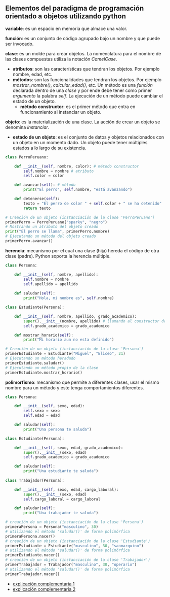 ## Elementos del paradigma de programación orientado a objetos utilizando python

**variable**: es un espacio en memoria que almace una valor.

**función**: es un conjunto de código agrupado bajo un nombre y que puede ser invocado.

**clase**: es un molde para crear objetos. La nomenclatura para el nombre de las clases compuestas utiliza la notación *CamelCase*.
  - **atributos**: son las características que tendran los objetos. Por ejemplo nombre, edad, etc.
  - **métodos**: son las funcionalidades que tendran los objetos. Por ejemplo *mostrar_nombre()*, *calcular_edad()*, etc. Un método es una *función* declarada dentro de una *clase* y por ende debe tener como primer *argumento* la palabra *self*. La ejecución de un método puede cambiar el estado de un objeto.
    - **método constructor**: es el primer método que entra en funcionamiento al instanciar un objeto.

**objeto**: es la materialización de una clase. La acción de crear un objeto se denomina *instanciar*. 
  - **estado de un objeto**: es el conjunto de datos y objetos relacionados con un objeto en un momento dado. Un objeto puede tener múltiples estados a lo largo de su existencia. 

```python
class PerroPeruano:

    def __init__(self, nombre, color): # método constructor 
        self.nombre = nombre # atributo
        self.color = color

    def avanzar(self): # método 
        print("El perro", self.nombre, "está avanzando")

    def detenerse(self):
        texto = "El perro de color " + self.color + " se ha detenido"
        return texto

# Creación de un objeto (instanciación de la clase 'PerroPeruano')
primerPerro = PerroPeruano("sparky", "negro") 
# Mostrando un atributo del objeto creado
print("El perro se llama", primerPerro.nombre)
# Ejecutando un método del objeto creado 
primerPerro.avanzar()  
```

**herencia**: mecanismo por el cual una clase (hija) hereda el código de otra clase (padre). Python soporta la herencia múltiple.

```python
class Persona:

    def __init__(self, nombre, apellido):
        self.nombre = nombre
        self.apellido = apellido
    
    def saludar(self):
        print("Hola, mi nombre es", self.nombre)

class Estudiante(Persona):

    def __init__(self, nombre, apellido, grado_academico):
        super().__init__(nombre, apellido) # llamando al constructor de la clase padre 
        self.grado_academico = grado_academico 

    def mostrar_horario(self):
        print("Mi horario aun no esta definido")

# Creación de un objeto (instanciación de la clase 'Persona')
primerEstudiante = Estudiante("Miguel", "Eliceo", 21) 
# Ejecutando un método heradado
primerEstudiante.saludar() 
# Ejecutando un método propio de la clase
primerEstudiante.mostrar_horario()
```

**polimorfismo**: mecanismo que permite a diferentes clases, usar el mismo nombre para un método y este tenga comportamientos diferentes. 

```python
class Persona:

    def __init__(self, sexo, edad):
        self.sexo = sexo
        self.edad = edad

    def saludar(self):
        print("Una persona te saluda")

class Estudiante(Persona):

    def __init__(self, sexo, edad, grado_academico):
        super().__init__(sexo, edad)
        self.grado_academico = grado_academico

    def saludar(self):
        print("Una estudiante te saluda")
    
class Trabajador(Persona):

    def __init__(self, sexo, edad, cargo_laboral):
        super().__init__(sexo, edad)
        self.cargo_laboral = cargo_laboral

    def saludar(self):
        print("Una trabajador te saluda")

# creación de un objeto (instanciación de la clase 'Persona')
primeraPersona = Persona("masculino", 30) 
# utilizando el método 'saludar()' de forma polimórfica 
primeraPersona.nacer() 
# creación de un objeto (instanciación de la clase 'Estudiante')
primerEstudiante = Estudiante("masculino", 30, "sanmarquino")
# utilizando el método 'saludar()' de forma polimórfica 
primerEstudiante.nacer() 
# creación de un objeto (instanciación de la clase 'Trabajador')
primerTrabajador = Trabajador("masculino", 30, "operario")
# utilizando el método 'saludar()' de forma polimórfica 
primerTrabajador.nacer()
```
- [explicación complementaria 1](https://pythonpedia.com/es/tutorial/5100/polimorfismo)
- [explicación complementaria 2](https://youtu.be/Finb7JZJcWE?t=305)

